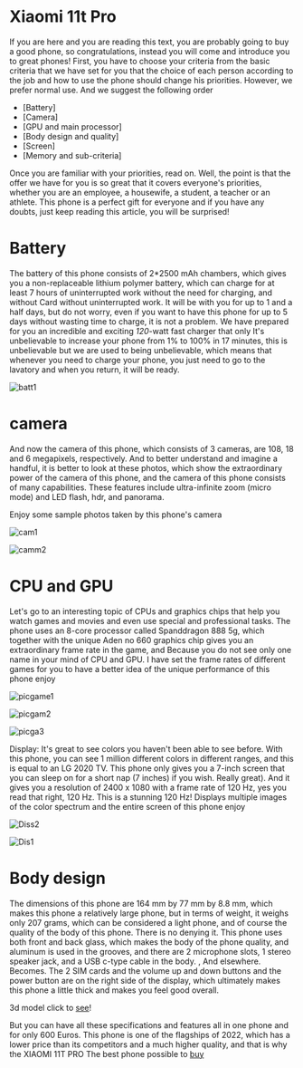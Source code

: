 # Xiaomi 11t Pro

If you are here and you are reading this text, you are probably going to buy a good phone, so congratulations, instead you will come and introduce you to great phones!
First, you have to choose your criteria from the basic criteria that we have set for you that the choice of each person according to the job and how to use the phone should change his priorities. However, we prefer normal use. And we suggest the following order
- [Battery]
- [Camera]
- [GPU and main processor]
- [Body design and quality]
- [Screen]
- [Memory and sub-criteria]

Once you are familiar with your priorities, read on.
Well, the point is that the offer we have for you is so great that it covers everyone's priorities, whether you are an employee, a housewife, a student, a teacher or an athlete. This phone is a perfect gift for everyone and if you have any doubts, just keep reading this article, you will be surprised!

# Battery
The battery of this phone consists of 2*2500 mAh chambers, which gives you a non-replaceable lithium polymer battery, which can charge for at least 7 hours of uninterrupted work without the need for charging, and without Card without uninterrupted work. It will be with you for up to 1 and a half days, but do not worry, even if you want to have this phone for up to 5 days without wasting time to charge, it is not a problem. We have prepared for you an incredible and exciting _120_-watt fast charger that only It's unbelievable to increase your phone from 1% to 100% in 17 minutes, this is unbelievable but we are used to being unbelievable, which means that whenever you need to charge your phone, you just need to go to the lavatory and when you return, it will be ready.

![batt1](https://www.lbtechreviews.com/wp-content/uploads/2021/10/Xiaomi11TPro_hurtig.jpg)
 
# camera
And now the camera of this phone, which consists of 3 cameras, are 108, 18 and 6 megapixels, respectively.
And to better understand and imagine a handful, it is better to look at these photos, which show the extraordinary power of the camera of this phone, and the camera of this phone consists of many capabilities. These features include ultra-infinite zoom (micro mode) and LED flash, hdr, and panorama.

Enjoy some sample photos taken by this phone's camera

![cam1](https://hixiaomi.ir/mag/wp-content/uploads/2018/02/Xiaomi-redmi-note5-pro-samples-2-1024x768.jpg)


![camm2](https://rayastor.ir/wp-content/uploads/2021/09/Main-11T-Pro-1-scaled.jpg)

# CPU and GPU
Let's go to an interesting topic of CPUs and graphics chips that help you watch games and movies and even use special and professional tasks.
The phone uses an 8-core processor called Spanddragon 888 5g, which together with the unique Aden no 660 graphics chip gives you an extraordinary frame rate in the game, and
 Because you do not see only one name in your mind of CPU and GPU. I have set the frame rates of different games for you to have a better idea of the unique performance of this phone
 enjoy
 
 
![picgame1](https://tipsmake.com/data1/images/xiaomi-mi-11-gaming-performance-review-is-snapdragon-888-as-hot-as-rumors-picture-28-iCKkW2KMa.jpg)

![picgam2](https://tipsmake.com/data1/images/xiaomi-mi-11-gaming-performance-review-is-snapdragon-888-as-hot-as-rumors-picture-22-ZGwjA1G6N.jpg)

![picga3](https://tipsmake.com/data1/images/xiaomi-mi-11-gaming-performance-review-is-snapdragon-888-as-hot-as-rumors-picture-9-Ly4TUyjA9.jpg)




Display:
It's great to see colors you haven't been able to see before. With this phone, you can see 1 million different colors in different ranges, and this is equal to an LG 2020 TV. This phone only gives you a 7-inch screen that you can sleep on for a short nap (7 inches) if you wish.
 Really great).
And it gives you a resolution of 2400 x 1080 with a frame rate of 120 Hz, yes you read that right, 120 Hz. This is a stunning
 120 Hz!
Displays multiple images of the color spectrum and the entire screen of this phone
enjoy

![Diss2](https://fdn.gsmarena.com/imgroot/reviews/21/xiaomi-11t-pro-2/lifestyle/-1200w5/gsmarena_023.jpg)

![Dis1](https://images.mmorpg.com/images/contentImages/382021/Xiaomi_11T_Pro_Netflix_1.jpg)



# Body design
The dimensions of this phone are 164 mm by 77 mm by 8.8 mm, which makes this phone a relatively large phone, but in terms of weight, it weighs only 207 grams, which can be considered a light phone, and of course the quality of the body of this phone. There is no denying it. This phone uses both front and back glass, which makes the body of the phone quality, and aluminum is used in the grooves, and there are 2 microphone slots, 1 stereo speaker jack, and a USB c-type cable in the body. , And elsewhere. Becomes. The 2 SIM cards and the volume up and down buttons and the power button are on the right side of the display, which ultimately makes this phone a little thick and makes you feel good overall.

3d model click to [see](https://sketchfab.com/3d-models/xiaomi-11t-pro-smartphone-b490790a860a46dcb3bb50d2b0248870)!


But you can have all these specifications and features all in one phone and for only 600 Euros. This phone is one of the flagships of 2022, which has a lower price than its competitors and a much higher quality, and that is why the XIAOMI 11T PRO
The best phone possible to [buy](https://www.amazon.co.uk/Xiaomi-11T-Pro-Smartphone-DotDisplay/dp/B09BK3PHRD)


